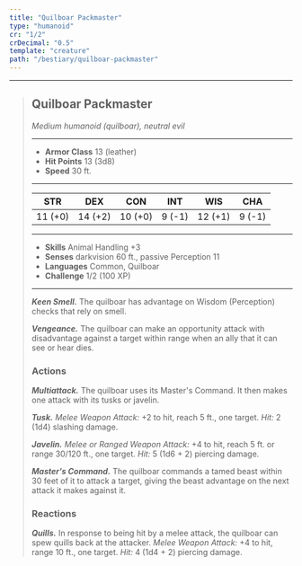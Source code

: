 ```yaml
---
title: "Quilboar Packmaster"
type: "humanoid"
cr: "1/2"
crDecimal: "0.5"
template: "creature"
path: "/bestiary/quilboar-packmaster"
---
```


___
>
> ## Quilboar Packmaster
>*Medium humanoid (quilboar), neutral evil*
> ___
>
> - **Armor Class** 13 (leather)
> - **Hit Points** 13 (3d8)
> - **Speed** 30 ft.
>___
>
>|STR|DEX|CON|INT|WIS|CHA|
>|:---:|:---:|:---:|:---:|:---:|:---:|
>|11 (+0)|14 (+2)|10 (+0)|9 (-1)|12 (+1)|9 (-1)|
>___
>
> - **Skills** Animal Handling +3
> - **Senses** darkvision 60 ft., passive Perception 11
> - **Languages** Common, Quilboar
> - **Challenge** 1/2 (100 XP)
> ___
>
> ***Keen Smell.*** The quilboar has advantage on Wisdom (Perception) checks that rely on smell.
>
> ***Vengeance.*** The quilboar can make an opportunity attack with disadvantage against a target within range when an ally that it can see or hear dies.
>
> ### Actions
> ***Multiattack.*** The quilboar uses its Master's Command. It then makes one attack with its tusks or javelin.
>
> ***Tusk.*** *Melee Weapon Attack:* +2 to hit, reach 5 ft., one target. *Hit:* 2 (1d4) slashing damage.
>
> ***Javelin.*** *Melee or Ranged Weapon Attack:* +4 to hit, reach 5 ft. or range 30/120 ft., one target. *Hit:* 5 (1d6 + 2) piercing damage.
>
> ***Master's Command.*** The quilboar commands a tamed beast within 30 feet of it to attack a target, giving the beast advantage on the next attack it makes against it.
>
> ### Reactions
> ***Quills.*** In response to being hit by a melee attack, the quilboar can spew quills back at the attacker. *Melee Weapon Attack:* +4 to hit, range 10 ft., one target. *Hit:* 4 (1d4 + 2) piercing damage.
